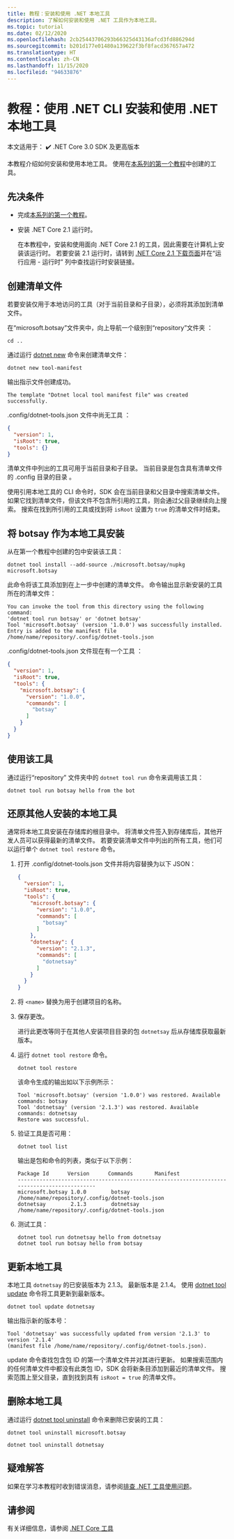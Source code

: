 ```yaml
---
title: 教程：安装和使用 .NET 本地工具
description: 了解如何安装和使用 .NET 工具作为本地工具。
ms.topic: tutorial
ms.date: 02/12/2020
ms.openlocfilehash: 2cb25443706293b66325d43136afcd3fd886294d
ms.sourcegitcommit: b201d177e01480a139622f3bf8facd367657a472
ms.translationtype: HT
ms.contentlocale: zh-CN
ms.lasthandoff: 11/15/2020
ms.locfileid: "94633876"
---
```

# <a name="tutorial-install-and-use-a-net-local-tool-using-the-net-cli"></a>教程：使用 .NET CLI 安装和使用 .NET 本地工具

 本文适用于： ✔️ .NET Core 3.0 SDK 及更高版本

本教程介绍如何安装和使用本地工具。 使用在[本系列的第一个教程](global-tools-how-to-create.md)中创建的工具。

## <a name="prerequisites"></a>先决条件

* 完成[本系列的第一个教程](global-tools-how-to-create.md)。
* 安装 .NET Core 2.1 运行时。

  在本教程中，安装和使用面向 .NET Core 2.1 的工具，因此需要在计算机上安装该运行时。 若要安装 2.1 运行时，请转到 [.NET Core 2.1 下载页面](https://dotnet.microsoft.com/download/dotnet-core/2.1)并在“运行应用 - 运行时”  列中查找运行时安装链接。

## <a name="create-a-manifest-file"></a>创建清单文件

若要安装仅用于本地访问的工具（对于当前目录和子目录），必须将其添加到清单文件。

在“microsoft.botsay”文件夹中，向上导航一个级别到“repository”文件夹   ：

```console
cd ..
```

通过运行 [dotnet new](dotnet-new.md) 命令来创建清单文件：

```dotnetcli
dotnet new tool-manifest
```

输出指示文件创建成功。

```console
The template "Dotnet local tool manifest file" was created successfully.
```

.config/dotnet-tools.json 文件中尚无工具  ：

```json
{
  "version": 1,
  "isRoot": true,
  "tools": {}
}
```

清单文件中列出的工具可用于当前目录和子目录。 当前目录是包含具有清单文件的 .config 目录的目录  。

使用引用本地工具的 CLI 命令时，SDK 会在当前目录和父目录中搜索清单文件。 如果它找到清单文件，但该文件不包含所引用的工具，则会通过父目录继续向上搜索。 搜索在找到所引用的工具或找到将 `isRoot` 设置为 `true` 的清单文件时结束。

## <a name="install-botsay-as-a-local-tool"></a>将 botsay 作为本地工具安装

从在第一个教程中创建的包中安装该工具：

```dotnetcli
dotnet tool install --add-source ./microsoft.botsay/nupkg microsoft.botsay
```

此命令将该工具添加到在上一步中创建的清单文件。 命令输出显示新安装的工具所在的清单文件：

 ```console
 You can invoke the tool from this directory using the following command:
 'dotnet tool run botsay' or 'dotnet botsay'
 Tool 'microsoft.botsay' (version '1.0.0') was successfully installed.
 Entry is added to the manifest file /home/name/repository/.config/dotnet-tools.json
 ```

.config/dotnet-tools.json 文件现在有一个工具  ：

```json
{
  "version": 1,
  "isRoot": true,
  "tools": {
    "microsoft.botsay": {
      "version": "1.0.0",
      "commands": [
        "botsay"
      ]
    }
  }
}
```

## <a name="use-the-tool"></a>使用该工具

通过运行“repository”  文件夹中的 `dotnet tool run` 命令来调用该工具：

```dotnetcli
dotnet tool run botsay hello from the bot
```

## <a name="restore-a-local-tool-installed-by-others"></a>还原其他人安装的本地工具

通常将本地工具安装在存储库的根目录中。 将清单文件签入到存储库后，其他开发人员可以获得最新的清单文件。 若要安装清单文件中列出的所有工具，他们可以运行单个 `dotnet tool restore` 命令。

1. 打开 .config/dotnet-tools.json  文件并将内容替换为以下 JSON：

   ```json
   {
     "version": 1,
     "isRoot": true,
     "tools": {
       "microsoft.botsay": {
         "version": "1.0.0",
         "commands": [
           "botsay"
         ]
       },
       "dotnetsay": {
         "version": "2.1.3",
         "commands": [
           "dotnetsay"
         ]
       }
     }
   }
   ```

1. 将 `<name>` 替换为用于创建项目的名称。

1. 保存更改。

   进行此更改等同于在其他人安装项目目录的包 `dotnetsay` 后从存储库获取最新版本。

1. 运行 `dotnet tool restore` 命令。

   ```dotnetcli
   dotnet tool restore
   ```

   该命令生成的输出如以下示例所示：

   ```console
   Tool 'microsoft.botsay' (version '1.0.0') was restored. Available commands: botsay
   Tool 'dotnetsay' (version '2.1.3') was restored. Available commands: dotnetsay
   Restore was successful.
   ```

1. 验证工具是否可用：

   ```dotnetcli
   dotnet tool list
   ```

   输出是包和命令的列表，类似于以下示例：

   ```console
   Package Id      Version      Commands       Manifest
   --------------------------------------------------------------------------------------------
   microsoft.botsay 1.0.0        botsay         /home/name/repository/.config/dotnet-tools.json
   dotnetsay        2.1.3        dotnetsay      /home/name/repository/.config/dotnet-tools.json
   ```

1. 测试工具：

   ```dotnetcli
   dotnet tool run dotnetsay hello from dotnetsay
   dotnet tool run botsay hello from botsay
   ```

## <a name="update-a-local-tool"></a>更新本地工具

本地工具 `dotnetsay` 的已安装版本为 2.1.3。  最新版本是 2.1.4。 使用 [dotnet tool update](dotnet-tool-update.md) 命令将工具更新到最新版本。

```dotnetcli
dotnet tool update dotnetsay
```

输出指示新的版本号：

```console
Tool 'dotnetsay' was successfully updated from version '2.1.3' to version '2.1.4'
(manifest file /home/name/repository/.config/dotnet-tools.json).
```

update 命令查找包含包 ID 的第一个清单文件并对其进行更新。 如果搜索范围内的任何清单文件中都没有此类包 ID，SDK 会将新条目添加到最近的清单文件。 搜索范围上至父目录，直到找到具有 `isRoot = true` 的清单文件。

## <a name="remove-local-tools"></a>删除本地工具

通过运行 [dotnet tool uninstall](dotnet-tool-uninstall.md) 命令来删除已安装的工具：

```dotnetcli
dotnet tool uninstall microsoft.botsay
```

```dotnetcli
dotnet tool uninstall dotnetsay
```

## <a name="troubleshoot"></a>疑难解答

如果在学习本教程时收到错误消息，请参阅[排查 .NET 工具使用问题](troubleshoot-usage-issues.md)。

## <a name="see-also"></a>请参阅

有关详细信息，请参阅 [.NET Core 工具](global-tools.md)
